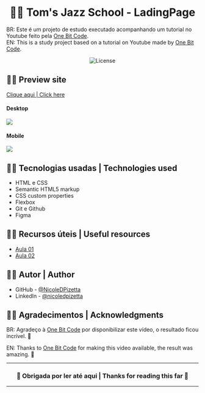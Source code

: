 <h1 align="center"> 🤘🏻 Tom's Jazz School - LadingPage </h1>

BR: Este é um projeto de estudo executado acompanhando um tutorial no Youtube feito pela [One Bit Code](https://www.youtube.com/@OneBitCode). <br>
EN: This is a study project based on a tutorial on Youtube made by [One Bit Code](https://www.youtube.com/@OneBitCode). </p>

<p align="center">
  <img alt="License" src="https://img.shields.io/static/v1?label=license&message=MIT&color=49AA26&labelColor=000000">
</p>

## 🤘🏻 Preview site

[Clique aqui | Click here](https://nicoledpizetta.github.io/Tom-sJazzSchool-LandingPage/)

#### Desktop

![](./assets/Desktop-preview.gif)

#### Mobile

![](./assets/Mobile-preview.gif)

## 🤘🏻 Tecnologias usadas | Technologies used

- HTML e CSS
- Semantic HTML5 markup
- CSS custom properties
- Flexbox
- Git e Github
- Figma

## 🤘🏻 Recursos úteis | Useful resources

- [Aula 01](https://youtu.be/Wo7UnH8TYbc)
- [Aula 02](https://youtu.be/b9Vw_LUyYmc)

## 🤘🏻 Autor | Author

- GitHub - [@NicoleDPizetta](https://github.com/NicoleDPizetta)
- LinkedIn - [@nicoledpizetta](https://www.linkedin.com/in/nicoledpizetta/)

## 🤘🏻 Agradecimentos | Acknowledgments

BR: Agradeço à [One Bit Code](https://www.youtube.com/@OneBitCode) por disponibilizar este vídeo, o resultado ficou incrível. 🥰

EN: Thanks to [One Bit Code](https://www.youtube.com/@OneBitCode) for making this video available, the result was amazing. 🥰

---

### <p align="center">💖 Obrigada por ler até aqui | Thanks for reading this far 💖</p>

---
